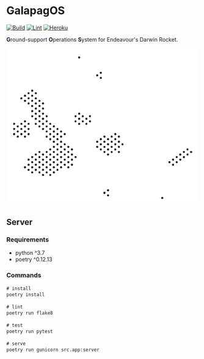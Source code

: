 # GalapagOS
[![Build](https://github.com/endeavourockets/GalapagOS/workflows/Build/badge.svg)](https://github.com/endeavourockets/GalapagOS/actions?query=workflow%3A%22Build%22)
[![Lint](https://github.com/endeavourockets/GalapagOS/workflows/Lint/badge.svg)](https://github.com/endeavourockets/GalapagOS/actions?query=workflow%3A%22Lint%22)
[![Heroku](https://pyheroku-badge.herokuapp.com/?app=galapag-os)](https://galapag-os.herokuapp.com)

**G**round-support **O**perations **S**ystem for Endeavour's Darwin Rocket.

![the galapagos islands](./island.svg)

## Server

### Requirements

  - python ^3.7
  - poetry ^0.12.13

### Commands

````
# install
poetry install

# lint
poetry run flake8

# test
poetry run pytest

# serve
poetry run gunicorn src.app:server
````
